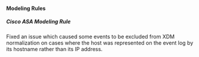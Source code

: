 
#### Modeling Rules

##### Cisco ASA Modeling Rule

Fixed an issue which caused some events to be excluded from XDM normalization on cases where the host was represented on the event log by its hostname rather than its IP address.
